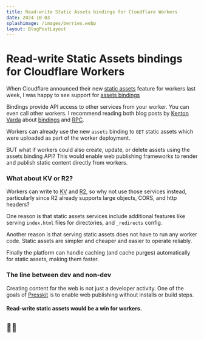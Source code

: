 ```yaml
---
title: Read-write Static Assets bindings for Cloudflare Workers
date: 2024-10-03
splashimage: /images/berries.webp
layout: BlogPostLayout
---
```


# Read-write Static Assets bindings for Cloudflare Workers

When Cloudflare announced their new [static assets](https://developers.cloudflare.com/workers/static-assets/) feature for workers last week, I was happy to see support for [assets bindings](https://developers.cloudflare.com/workers/static-assets/binding/#binding)

Bindings provide API access to other services from your worker. You can even call other workers. I recommend reading both blog posts by [Kenton Varda](https://x.com/kentonvarda) about [bindings](https://blog.cloudflare.com/workers-environment-live-object-bindings/) and [RPC](https://blog.cloudflare.com/javascript-native-rpc/).

Workers can already use the new `assets` binding to `GET` static assets which were uploaded as part of the worker deployment.

BUT what if workers could also create, update, or delete assets using the assets binding API? This would enable web publishing frameworks to render and publish static content directly from workers.

### What about KV or R2?

Workers can write to [KV](https://developers.cloudflare.com/kv/) and [R2](https://developers.cloudflare.com/r2), so why not use those services instead, particularly since R2 already supports large objects, CORS, and http headers?

One reason is that static assets services include additional features like serving `index.html` files for directories, and `_redirects` config.

Another reason is that serving static assets does not have to run any worker code. Static assets are simpler and cheaper and easier to operate reliably.

Finally the platform can handle caching (and cache purges) automatically for static assets, making them faster.

### The line between dev and non-dev

Creating content for the web is not just a developer activity. One of the goals of [Presskit](/) is to enable web publishing without installs or build steps.

#### Read-write static assets would be a win for workers.

## 🚀🚀